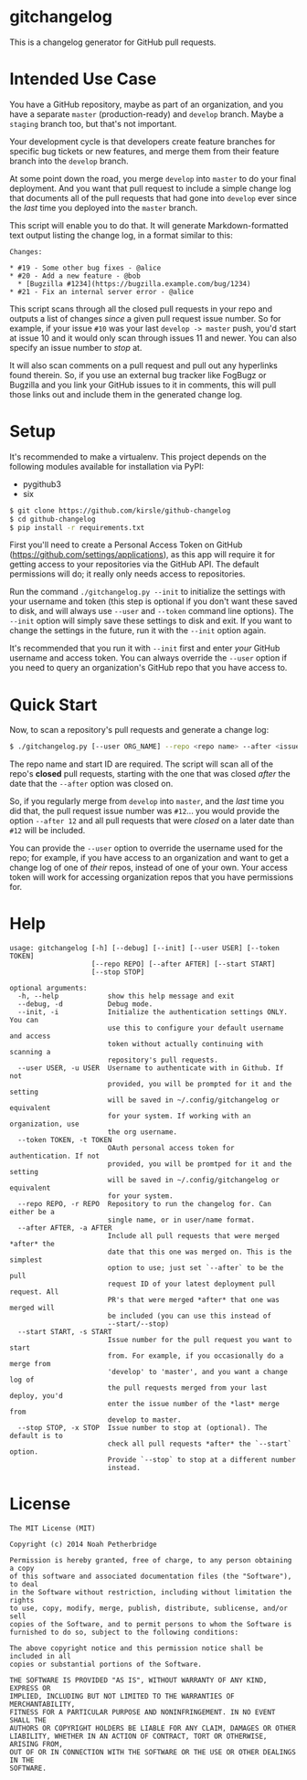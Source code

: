 # gitchangelog

This is a changelog generator for GitHub pull requests.

# Intended Use Case

You have a GitHub repository, maybe as part of an organization, and you have a
separate `master` (production-ready) and `develop` branch. Maybe a `staging`
branch too, but that's not important.

Your development cycle is that developers create feature branches for specific
bug tickets or new features, and merge them from their feature branch into the
`develop` branch.

At some point down the road, you merge `develop` into `master` to do your final
deployment. And you want that pull request to include a simple change log that
documents all of the pull requests that had gone into `develop` ever since the
*last* time you deployed into the `master` branch.

This script will enable you to do that. It will generate Markdown-formatted
text output listing the change log, in a format similar to this:

```text
Changes:

* #19 - Some other bug fixes - @alice
* #20 - Add a new feature - @bob
  * [Bugzilla #1234](https://bugzilla.example.com/bug/1234)
* #21 - Fix an internal server error - @alice
```

This script scans through all the closed pull requests in your repo and outputs
a list of changes *since* a given pull request issue number. So for example,
if your issue `#10` was your last `develop -> master` push, you'd start at
issue 10 and it would only scan through issues 11 and newer. You can also
specify an issue number to *stop* at.

It will also scan comments on a pull request and pull out any hyperlinks found
therein. So, if you use an external bug tracker like FogBugz or Bugzilla and
you link your GitHub issues to it in comments, this will pull those links out
and include them in the generated change log.

# Setup

It's recommended to make a virtualenv. This project depends on the following
modules available for installation via PyPI:

* pygithub3
* six

```bash
$ git clone https://github.com/kirsle/github-changelog
$ cd github-changelog
$ pip install -r requirements.txt
```

First you'll need to create a Personal Access Token on GitHub
(<https://github.com/settings/applications>), as this app will require it for
getting access to your repositories via the GitHub API. The default permissions
will do; it really only needs access to repositories.

Run the command `./gitchangelog.py --init` to initialize the settings with your
username and token (this step is optional if you don't want these saved to
disk, and will always use `--user` and `--token` command line options). The
`--init` option will simply save these settings to disk and exit. If you want
to change the settings in the future, run it with the `--init` option again.

It's recommended that you run it with `--init` first and enter *your* GitHub
username and access token. You can always override the `--user` option if you
need to query an organization's GitHub repo that you have access to.

# Quick Start

Now, to scan a repository's pull requests and generate a change log:

```bash
$ ./gitchangelog.py [--user ORG_NAME] --repo <repo name> --after <issue ID>
```

The repo name and start ID are required. The script will scan all of the repo's
**closed** pull requests, starting with the one that was closed *after* the
date that the `--after` option was closed on.

So, if you regularly merge from `develop` into `master`, and the *last* time you
did that, the pull request issue number was `#12`... you would provide the
option `--after 12` and all pull requests that were *closed* on a later date
than `#12` will be included.

You can provide the `--user` option to override the username used for the repo;
for example, if you have access to an organization and want to get a change log
of one of *their* repos, instead of one of your own. Your access token will
work for accessing organization repos that you have permissions for.

# Help

```
usage: gitchangelog [-h] [--debug] [--init] [--user USER] [--token TOKEN]
                    [--repo REPO] [--after AFTER] [--start START]
                    [--stop STOP]

optional arguments:
  -h, --help            show this help message and exit
  --debug, -d           Debug mode.
  --init, -i            Initialize the authentication settings ONLY. You can
                        use this to configure your default username and access
                        token without actually continuing with scanning a
                        repository's pull requests.
  --user USER, -u USER  Username to authenticate with in Github. If not
                        provided, you will be prompted for it and the setting
                        will be saved in ~/.config/gitchangelog or equivalent
                        for your system. If working with an organization, use
                        the org username.
  --token TOKEN, -t TOKEN
                        OAuth personal access token for authentication. If not
                        provided, you will be promtped for it and the setting
                        will be saved in ~/.config/gitchangelog or equivalent
                        for your system.
  --repo REPO, -r REPO  Repository to run the changelog for. Can either be a
                        single name, or in user/name format.
  --after AFTER, -a AFTER
                        Include all pull requests that were merged *after* the
                        date that this one was merged on. This is the simplest
                        option to use; just set `--after` to be the pull
                        request ID of your latest deployment pull request. All
                        PR's that were merged *after* that one was merged will
                        be included (you can use this instead of
                        --start/--stop)
  --start START, -s START
                        Issue number for the pull request you want to start
                        from. For example, if you occasionally do a merge from
                        'develop' to 'master', and you want a change log of
                        the pull requests merged from your last deploy, you'd
                        enter the issue number of the *last* merge from
                        develop to master.
  --stop STOP, -x STOP  Issue number to stop at (optional). The default is to
                        check all pull requests *after* the `--start` option.
                        Provide `--stop` to stop at a different number
                        instead.
```

# License

```
The MIT License (MIT)

Copyright (c) 2014 Noah Petherbridge

Permission is hereby granted, free of charge, to any person obtaining a copy
of this software and associated documentation files (the "Software"), to deal
in the Software without restriction, including without limitation the rights
to use, copy, modify, merge, publish, distribute, sublicense, and/or sell
copies of the Software, and to permit persons to whom the Software is
furnished to do so, subject to the following conditions:

The above copyright notice and this permission notice shall be included in all
copies or substantial portions of the Software.

THE SOFTWARE IS PROVIDED "AS IS", WITHOUT WARRANTY OF ANY KIND, EXPRESS OR
IMPLIED, INCLUDING BUT NOT LIMITED TO THE WARRANTIES OF MERCHANTABILITY,
FITNESS FOR A PARTICULAR PURPOSE AND NONINFRINGEMENT. IN NO EVENT SHALL THE
AUTHORS OR COPYRIGHT HOLDERS BE LIABLE FOR ANY CLAIM, DAMAGES OR OTHER
LIABILITY, WHETHER IN AN ACTION OF CONTRACT, TORT OR OTHERWISE, ARISING FROM,
OUT OF OR IN CONNECTION WITH THE SOFTWARE OR THE USE OR OTHER DEALINGS IN THE
SOFTWARE.
```
